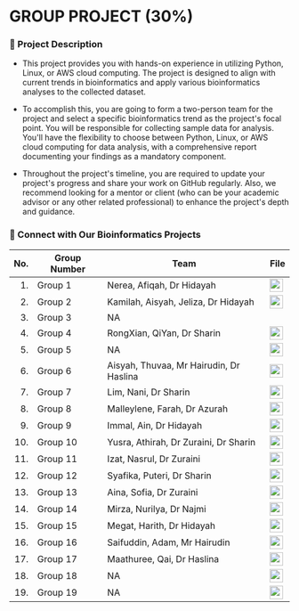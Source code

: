 # GROUP PROJECT (30%)

### 📑 Project Description  
- This project provides you with hands-on experience in utilizing Python, Linux, or AWS cloud computing. The project is designed to align with current trends in bioinformatics and apply various bioinformatics analyses to the collected dataset.

- To accomplish this, you are going to form a two-person team for the project and select a specific bioinformatics trend as the project's focal point. You will be responsible for collecting sample data for analysis. You'll have the flexibility to choose between Python, Linux, or AWS cloud computing for data analysis, with a comprehensive report documenting your findings as a mandatory component.

- Throughout the project's timeline, you are required to update your project's progress and share your work on GitHub regularly. Also, we recommend looking for a mentor or client (who can be your academic advisor or any other related professional) to enhance the project's depth and guidance.


### 👋 Connect with Our Bioinformatics Projects 
| No. | Group Number                                             | Team                                             | File |
|----: |----------------------------------------------------|----------------------------------------------------|------|
| 1.   | Group 1 | Nerea, Afiqah, Dr Hidayah | <a href="https://github.com/NiesHW/SECB3203_P4B/tree/b3bcf551bf0d5630eb41dd90e073d47e89bd5d63/Group_Project/Group_1" ><img src="https://cdn.icon-icons.com/icons2/2963/PNG/512/macos_big_sur_folder_icon_186046.png" width="24px" height="24px" ></a> |
| 2.   | Group 2 | Kamilah, Aisyah, Jeliza, Dr Hidayah | <a href="https://github.com/NiesHW/SECB3203_P4B/tree/b3bcf551bf0d5630eb41dd90e073d47e89bd5d63/Group_Project/Group_2" ><img src="https://cdn.icon-icons.com/icons2/2963/PNG/512/macos_big_sur_folder_icon_186046.png" width="24px" height="24px" ></a> |
| 3.   | Group 3 | NA |  | 
| 4.   | Group 4 | RongXian, QiYan, Dr Sharin | <a href="https://github.com/NiesHW/SECB3203_P4B/tree/b3bcf551bf0d5630eb41dd90e073d47e89bd5d63/Group_Project/Group_4" ><img src="https://cdn.icon-icons.com/icons2/2963/PNG/512/macos_big_sur_folder_icon_186046.png" width="24px" height="24px" ></a> |
| 5.   | Group 5 | NA | <a href="https://github.com/NiesHW/SECB3203_P4B/tree/b3bcf551bf0d5630eb41dd90e073d47e89bd5d63/Group_Project/Group_5" ><img src="https://cdn.icon-icons.com/icons2/2963/PNG/512/macos_big_sur_folder_icon_186046.png" width="24px" height="24px" ></a> |
| 6.   | Group 6 | Aisyah, Thuvaa, Mr Hairudin, Dr Haslina | <a href="https://github.com/NiesHW/SECB3203_P4B/tree/b3bcf551bf0d5630eb41dd90e073d47e89bd5d63/Group_Project/Group_6" ><img src="https://cdn.icon-icons.com/icons2/2963/PNG/512/macos_big_sur_folder_icon_186046.png" width="24px" height="24px" ></a> |
| 7.   | Group 7 | Lim, Nani, Dr Sharin | <a href="https://github.com/NiesHW/SECB3203_P4B/tree/b3bcf551bf0d5630eb41dd90e073d47e89bd5d63/Group_Project/Group%207" ><img src="https://cdn.icon-icons.com/icons2/2963/PNG/512/macos_big_sur_folder_icon_186046.png" width="24px" height="24px" ></a>|
| 8.   | Group 8 | Malleylene, Farah, Dr Azurah | <a href="https://github.com/NiesHW/SECB3203_P4B/tree/b3bcf551bf0d5630eb41dd90e073d47e89bd5d63/Group_Project/Group_8" ><img src="https://cdn.icon-icons.com/icons2/2963/PNG/512/macos_big_sur_folder_icon_186046.png" width="24px" height="24px" ></a> |
| 9.   | Group 9 | Immal, Ain, Dr Hidayah | <a href="https://github.com/NiesHW/SECB3203_P4B/tree/b3bcf551bf0d5630eb41dd90e073d47e89bd5d63/Group_Project/Group_9" ><img src="https://cdn.icon-icons.com/icons2/2963/PNG/512/macos_big_sur_folder_icon_186046.png" width="24px" height="24px" ></a> |
| 10.   | Group 10 | Yusra, Athirah, Dr Zuraini, Dr Sharin | <a href="https://github.com/NiesHW/SECB3203_P4B/tree/b3bcf551bf0d5630eb41dd90e073d47e89bd5d63/Group_Project/Group_10" ><img src="https://cdn.icon-icons.com/icons2/2963/PNG/512/macos_big_sur_folder_icon_186046.png" width="24px" height="24px" ></a> |
| 11.   | Group 11 | Izat, Nasrul, Dr Zuraini | <a href="https://github.com/NiesHW/SECB3203_P4B/tree/b3bcf551bf0d5630eb41dd90e073d47e89bd5d63/Group_Project/Group_11" ><img src="https://cdn.icon-icons.com/icons2/2963/PNG/512/macos_big_sur_folder_icon_186046.png" width="24px" height="24px" ></a> |
| 12.   | Group 12 |  Syafika, Puteri, Dr Sharin | <a href="https://github.com/NiesHW/SECB3203_P4B/tree/b3bcf551bf0d5630eb41dd90e073d47e89bd5d63/Group_Project/Group_12" ><img src="https://cdn.icon-icons.com/icons2/2963/PNG/512/macos_big_sur_folder_icon_186046.png" width="24px" height="24px" ></a> |
| 13.   | Group 13 | Aina, Sofia, Dr Zuraini | <a href="https://github.com/NiesHW/SECB3203_P4B/tree/b3bcf551bf0d5630eb41dd90e073d47e89bd5d63/Group_Project/Group_13" ><img src="https://cdn.icon-icons.com/icons2/2963/PNG/512/macos_big_sur_folder_icon_186046.png" width="24px" height="24px" ></a> |
| 14.   | Group 14 |Mirza, Nurilya, Dr Najmi| <a href="https://github.com/NiesHW/SECB3203_P4B/tree/b3bcf551bf0d5630eb41dd90e073d47e89bd5d63/Group_Project/Group_14" ><img src="https://cdn.icon-icons.com/icons2/2963/PNG/512/macos_big_sur_folder_icon_186046.png" width="24px" height="24px" ></a> |
| 15.   | Group 15 | Megat, Harith, Dr Hidayah | <a href="https://github.com/NiesHW/SECB3203_P4B/tree/b3bcf551bf0d5630eb41dd90e073d47e89bd5d63/Group_Project/Group_15" ><img src="https://cdn.icon-icons.com/icons2/2963/PNG/512/macos_big_sur_folder_icon_186046.png" width="24px" height="24px" ></a> |
| 16.   | Group 16 | Saifuddin, Adam, Mr Hairudin| <a href="https://github.com/NiesHW/SECB3203_P4B/tree/b3bcf551bf0d5630eb41dd90e073d47e89bd5d63/Group_Project/Group%2016" ><img src="https://cdn.icon-icons.com/icons2/2963/PNG/512/macos_big_sur_folder_icon_186046.png" width="24px" height="24px" ></a> |
| 17.   | Group 17 | Maathuree, Qai, Dr Haslina | <a href="https://github.com/NiesHW/SECB3203_P4B/tree/b3bcf551bf0d5630eb41dd90e073d47e89bd5d63/Group_Project/GROUP%2017" ><img src="https://cdn.icon-icons.com/icons2/2963/PNG/512/macos_big_sur_folder_icon_186046.png" width="24px" height="24px" ></a>|
| 18.   | Group 18 | NA | <a href="https://github.com/NiesHW/SECB3203_P4B/tree/14fcac6c1e9eee830c29691b375e15031df57f71/Group_Project/Group%2018" ><img src="https://cdn.icon-icons.com/icons2/2963/PNG/512/macos_big_sur_folder_icon_186046.png" width="24px" height="24px" ></a> |
| 19.   | Group 19 | NA | <a href="https://github.com/NiesHW/SECB3203_P4B/tree/14fcac6c1e9eee830c29691b375e15031df57f71/Group_Project/Group_19" ><img src="https://cdn.icon-icons.com/icons2/2963/PNG/512/macos_big_sur_folder_icon_186046.png" width="24px" height="24px" ></a> |




